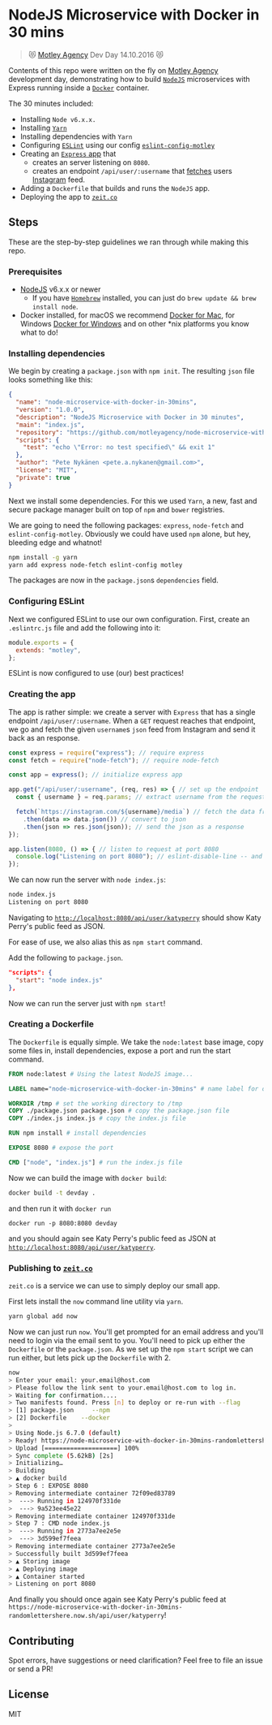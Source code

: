 # NodeJS Microservice with Docker in 30 mins
> 😻 [Motley Agency](https://motleyagency.com/) Dev Day 14.10.2016 😻

Contents of this repo were written on the fly on [Motley Agency](https://motleyagency.com)
development day, demonstrating how to build [`NodeJS`](https://nodejs.org) 
microservices with Express running inside a [`Docker`](https://www.docker.com/) container.

The 30 minutes included:
  - Installing `Node v6.x.x.`
  - Installing [`Yarn`](https://yarnpkg.com/)
  - Installing dependencies with `Yarn`
  - Configuring [`ESLint`](http://eslint.org) using our config [`eslint-config-motley`](https://github.com/motleyagency/eslint-config-motley)
  - Creating an [`Express` app](http://expressjs.com/) that
    - creates an server listening on `8080`.
    - creates an endpoint `/api/user/:username` that [fetches](https://github.com/bitinn/node-fetch) 
    users [Instagram](https://instagram.com) feed.
  - Adding a `Dockerfile` that builds and runs the `NodeJS` app.
  - Deploying the app to [`zeit.co`](https://zeit.co)
  
## Steps

These are the step-by-step guidelines we ran through while making this repo.

### Prerequisites

- [NodeJS](https://nodejs.org/en/download/) v6.x.x or newer
  - If you have [`Homebrew`](http://brew.sh) installed, you can just do `brew update && brew install node`.
- Docker installed, for macOS we recommend [Docker for Mac](https://download.docker.com/mac/stable/Docker.dmg), for Windows [Docker for Windows](https://download.docker.com/win/stable/InstallDocker.msi) and on other *nix platforms you know what to do! 

### Installing dependencies

We begin by creating a `package.json` with `npm init`. The resulting `json` file
looks something like this:

``` json
{
  "name": "node-microservice-with-docker-in-30mins",
  "version": "1.0.0",
  "description": "NodeJS Microservice with Docker in 30 minutes",
  "main": "index.js",
  "repository": "https://github.com/motleyagency/node-microservice-with-docker-in-30mins",
  "scripts": {
    "test": "echo \"Error: no test specified\" && exit 1"
  },
  "author": "Pete Nykänen <pete.a.nykanen@gmail.com>",
  "license": "MIT",
  "private": true
}
```

Next we install some dependencies. For this we used `Yarn`, a new, fast and 
secure package manager built on top of `npm` and `bower` registries.

We are going to need the following packages: `express`, `node-fetch` and
`eslint-config-motley`. Obviously we could have used `npm` alone, but hey,
bleeding edge and whatnot!

``` bash
npm install -g yarn
yarn add express node-fetch eslint-config motley
```

The packages are now in the `package.json`s `dependencies` field.

### Configuring ESLint

Next we configured ESLint to use our own configuration. First, create an `.eslintrc.js`
file and add the following into it:

``` js
module.exports = {
  extends: "motley",
};
```

ESLint is now configured to use (our) best practices!

### Creating the app

The app is rather simple: we create a server with `Express` that has a single
endpoint `/api/user/:username`. When a `GET` request reaches that endpoint,
we go and fetch the given `username`s `json` feed from Instagram and send it
back as an response.

``` js
const express = require("express"); // require express
const fetch = require("node-fetch"); // require node-fetch 

const app = express(); // initialize express app

app.get("/api/user/:username", (req, res) => { // set up the endpoint
  const { username } = req.params; // extract username from the request parameters

  fetch(`https://instagram.com/${username}/media`) // fetch the data from Instagram
    .then(data => data.json()) // convert to json
    .then(json => res.json(json)); // send the json as a response
});

app.listen(8080, () => { // listen to request at port 8080
  console.log("Listening on port 8080"); // eslint-disable-line -- and log that the server is on
});
```

We can now run the server with `node index.js`:

``` bash
node index.js
Listening on port 8080
```

Navigating to [`http://localhost:8080/api/user/katyperry`](http://localhost:8080/api/user/katyperry)
should show Katy Perry's public feed as JSON.

For ease of use, we also alias this as `npm start` command.

Add the following to `package.json`.

``` json
"scripts": {
  "start": "node index.js"
},
```

Now we can run the server just with `npm start`!

### Creating a Dockerfile

The `Dockerfile` is equally simple. We take the `node:latest` base image,
copy some files in, install dependencies, expose a port and run 
the start command.

``` Dockerfile
FROM node:latest # Using the latest NodeJS image...

LABEL name="node-microservice-with-docker-in-30mins" # name label for our image

WORKDIR /tmp # set the working directory to /tmp
COPY ./package.json package.json # copy the package.json file
COPY ./index.js index.js # copy the index.js file

RUN npm install # install dependencies

EXPOSE 8080 # expose the port

CMD ["node", "index.js"] # run the index.js file
```

Now we can build the image with `docker build`:

``` bash
docker build -t devday .
```

and then run it with `docker run`

```
docker run -p 8080:8080 devday
```

and you should again see Katy Perry's public feed as JSON at [`http://localhost:8080/api/user/katyperry`](http://localhost:8080/api/user/katyperry).

### Publishing to [`zeit.co`](https://zeit.co)

`zeit.co` is a service we can use to simply deploy our small app.

First lets install the `now` command line utility via `yarn`.

``` bash
yarn global add now
```

Now we can just run `now`. You'll get prompted for an email address and you'll
need to login via the email sent to you. You'll need to pick up either the `Dockerfile`
or the `package.json`. As we set up the `npm start` script we can run either, but lets
pick up the `Dockerfile` with 2.

``` bash
now
> Enter your email: your.email@host.com
> Please follow the link sent to your.email@host.com to log in.
> Waiting for confirmation....
> Two manifests found. Press [n] to deploy or re-run with --flag
> [1] package.json	   --npm
> [2] Dockerfile	--docker
>
> Using Node.js 6.7.0 (default)
> Ready! https://node-microservice-with-docker-in-30mins-randomlettershere.now.sh (copied to clipboard) [56s]
> Upload [====================] 100%
> Sync complete (5.62kB) [2s]
> Initializing…
> Building
> ▲ docker build
> Step 6 : EXPOSE 8080
> Removing intermediate container 72f09ed83789
>  ---> Running in 124970f331de
>  ---> 9a523ee45e22
> Removing intermediate container 124970f331de
> Step 7 : CMD node index.js
>  ---> Running in 2773a7ee2e5e
>  ---> 3d599ef7feea
> Removing intermediate container 2773a7ee2e5e
> Successfully built 3d599ef7feea
> ▲ Storing image
> ▲ Deploying image
> ▲ Container started
> Listening on port 8080

```

And finally you should once again see Katy Perry's public feed at 
`https://node-microservice-with-docker-in-30mins-randomlettershere.now.sh/api/user/katyperry`!

## Contributing

Spot errors, have suggestions or need clarification? Feel free to file an issue or 
send a PR!

## License

MIT
